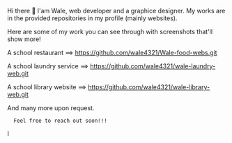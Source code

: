 Hi there 👋
I'am Wale, web developer and a graphice designer.
My works are in the provided repositories in my profile (mainly websites).

Here are some of my work you can see through with screenshots that'll show more!

A school restaurant ==> https://github.com/wale4321/Wale-food-webs.git

A school laundry service ==> https://github.com/wale4321/wale-laundry-web.git

A school library website ==> https://github.com/wale4321/wale-library-web.git

And many more upon request.



      Feel free to reach out soon!!!

      
I
